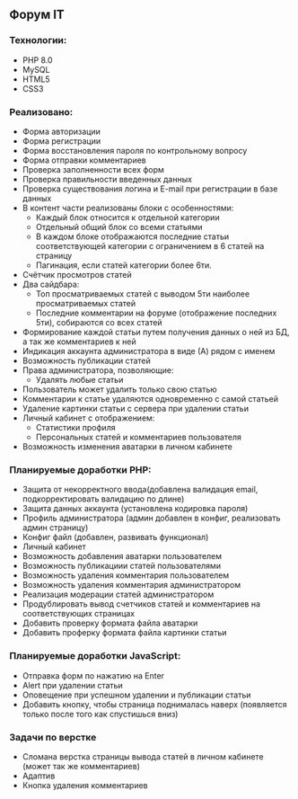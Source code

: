## Форум IT
### Технологии:
- PHP 8.0
- MySQL
- HTML5
- CSS3
### Реализовано:
- Форма авторизации
- Форма регистрации
- Форма восстановления пароля по контрольному вопросу
- Форма отправки комментариев
- Проверка заполненности всех форм
- Проверка правильности введенных данных
- Проверка существования логина и E-mail при регистрации в базе данных
- В контент части реализованы блоки с особенностями:
    - Каждый блок относится к отдельной категории
    - Отдельный общий блок со всеми статьями
    - В каждом блоке отображаются последние статьи соответствующей категории с ограничением в 6 статей на страницу
    - Пагинация, если статей категории более 6ти.
- Счётчик просмотров статей
- Два сайдбара:
    - Топ просматриваемых статей с выводом 5ти наиболее просматриваемых статей
    - Последние комментарии на форуме (отображение последних 5ти), собираются со всех статей
- Формирование каждой статьи путем получения данных о ней из БД, а так же комментариев к ней
- Индикация аккаунта администратора в виде (А) рядом с именем
- Возможность публикации статей
- Права администратора, позволяющие:
    - Удалять любые статьи
- Пользователь может удалить только свою статью
- Комментарии к статье удаляются одновременно с самой статьей
- Удаление картинки статьи с сервера при удалении статьи
- Личный кабинет с отображением:
    - Статистики профиля
    - Персональных статей и комментариев пользователя
- Возможность изменения аватарки в личном кабинете

### Планируемые доработки PHP:
- Защита от некорректного ввода(добавлена валидация email, подкорректировать валидацию по длине)
- Защита данных аккаунта (установлена кодировка пароля)
- Профиль администратора (админ добавлен в конфиг, реализовать админ страницу)
- Конфиг файл (добавлен, развивать функционал)
- Личный кабинет
- Возможность добавления аватарки пользователем
- Возможность публикациии статей пользователями
- Возможность удаления комментария пользователем
- Возможность удаления комментария администратором
- Реализация модерации статей администратором
- Продублировать вывод счетчиков статей и комментариев на соответствующих страницах
- Добавить проверку формата файла аватарки
- Добавить проферку формата файла картинки статьи
### Планируемые доработки JavaScript:
- Отправка форм по нажатию на Enter
- Alert при удалении статьи
- Оповещение при успешном удалении и публикации статьи
- Добавить кнопку, чтобы страница поднималась наверх (появляется только после того как спустишься вниз)
### Задачи по верстке
- Сломана верстка страницы вывода статей в личном кабинете (может так же комментариев)
- Адаптив
- Кнопка удаления комментариев
